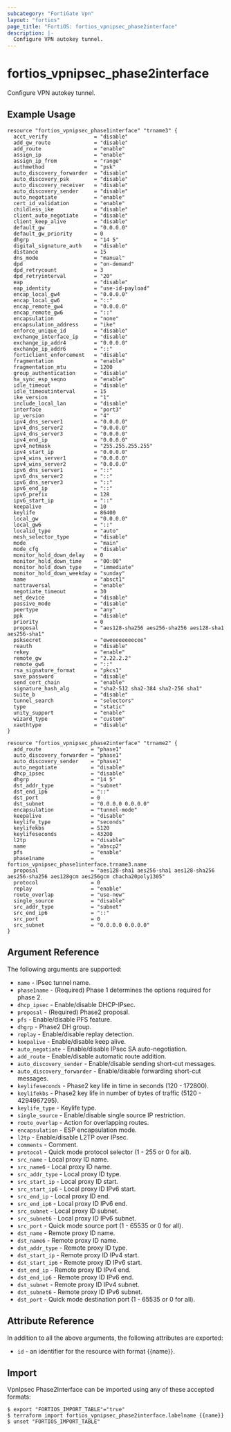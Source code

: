 ```yaml
---
subcategory: "FortiGate Vpn"
layout: "fortios"
page_title: "FortiOS: fortios_vpnipsec_phase2interface"
description: |-
  Configure VPN autokey tunnel.
---
```


# fortios_vpnipsec_phase2interface
Configure VPN autokey tunnel.

## Example Usage

```hcl
resource "fortios_vpnipsec_phase1interface" "trname3" {
  acct_verify               = "disable"
  add_gw_route              = "disable"
  add_route                 = "enable"
  assign_ip                 = "enable"
  assign_ip_from            = "range"
  authmethod                = "psk"
  auto_discovery_forwarder  = "disable"
  auto_discovery_psk        = "disable"
  auto_discovery_receiver   = "disable"
  auto_discovery_sender     = "disable"
  auto_negotiate            = "enable"
  cert_id_validation        = "enable"
  childless_ike             = "disable"
  client_auto_negotiate     = "disable"
  client_keep_alive         = "disable"
  default_gw                = "0.0.0.0"
  default_gw_priority       = 0
  dhgrp                     = "14 5"
  digital_signature_auth    = "disable"
  distance                  = 15
  dns_mode                  = "manual"
  dpd                       = "on-demand"
  dpd_retrycount            = 3
  dpd_retryinterval         = "20"
  eap                       = "disable"
  eap_identity              = "use-id-payload"
  encap_local_gw4           = "0.0.0.0"
  encap_local_gw6           = "::"
  encap_remote_gw4          = "0.0.0.0"
  encap_remote_gw6          = "::"
  encapsulation             = "none"
  encapsulation_address     = "ike"
  enforce_unique_id         = "disable"
  exchange_interface_ip     = "disable"
  exchange_ip_addr4         = "0.0.0.0"
  exchange_ip_addr6         = "::"
  forticlient_enforcement   = "disable"
  fragmentation             = "enable"
  fragmentation_mtu         = 1200
  group_authentication      = "disable"
  ha_sync_esp_seqno         = "enable"
  idle_timeout              = "disable"
  idle_timeoutinterval      = 15
  ike_version               = "1"
  include_local_lan         = "disable"
  interface                 = "port3"
  ip_version                = "4"
  ipv4_dns_server1          = "0.0.0.0"
  ipv4_dns_server2          = "0.0.0.0"
  ipv4_dns_server3          = "0.0.0.0"
  ipv4_end_ip               = "0.0.0.0"
  ipv4_netmask              = "255.255.255.255"
  ipv4_start_ip             = "0.0.0.0"
  ipv4_wins_server1         = "0.0.0.0"
  ipv4_wins_server2         = "0.0.0.0"
  ipv6_dns_server1          = "::"
  ipv6_dns_server2          = "::"
  ipv6_dns_server3          = "::"
  ipv6_end_ip               = "::"
  ipv6_prefix               = 128
  ipv6_start_ip             = "::"
  keepalive                 = 10
  keylife                   = 86400
  local_gw                  = "0.0.0.0"
  local_gw6                 = "::"
  localid_type              = "auto"
  mesh_selector_type        = "disable"
  mode                      = "main"
  mode_cfg                  = "disable"
  monitor_hold_down_delay   = 0
  monitor_hold_down_time    = "00:00"
  monitor_hold_down_type    = "immediate"
  monitor_hold_down_weekday = "sunday"
  name                      = "absct1"
  nattraversal              = "enable"
  negotiate_timeout         = 30
  net_device                = "disable"
  passive_mode              = "disable"
  peertype                  = "any"
  ppk                       = "disable"
  priority                  = 0
  proposal                  = "aes128-sha256 aes256-sha256 aes128-sha1 aes256-sha1"
  psksecret                 = "eweeeeeeeecee"
  reauth                    = "disable"
  rekey                     = "enable"
  remote_gw                 = "2.22.2.2"
  remote_gw6                = "::"
  rsa_signature_format      = "pkcs1"
  save_password             = "disable"
  send_cert_chain           = "enable"
  signature_hash_alg        = "sha2-512 sha2-384 sha2-256 sha1"
  suite_b                   = "disable"
  tunnel_search             = "selectors"
  type                      = "static"
  unity_support             = "enable"
  wizard_type               = "custom"
  xauthtype                 = "disable"
}

resource "fortios_vpnipsec_phase2interface" "trname2" {
  add_route                = "phase1"
  auto_discovery_forwarder = "phase1"
  auto_discovery_sender    = "phase1"
  auto_negotiate           = "disable"
  dhcp_ipsec               = "disable"
  dhgrp                    = "14 5"
  dst_addr_type            = "subnet"
  dst_end_ip6              = "::"
  dst_port                 = 0
  dst_subnet               = "0.0.0.0 0.0.0.0"
  encapsulation            = "tunnel-mode"
  keepalive                = "disable"
  keylife_type             = "seconds"
  keylifekbs               = 5120
  keylifeseconds           = 43200
  l2tp                     = "disable"
  name                     = "abscp2"
  pfs                      = "enable"
  phase1name               = fortios_vpnipsec_phase1interface.trname3.name
  proposal                 = "aes128-sha1 aes256-sha1 aes128-sha256 aes256-sha256 aes128gcm aes256gcm chacha20poly1305"
  protocol                 = 0
  replay                   = "enable"
  route_overlap            = "use-new"
  single_source            = "disable"
  src_addr_type            = "subnet"
  src_end_ip6              = "::"
  src_port                 = 0
  src_subnet               = "0.0.0.0 0.0.0.0"
}
```

## Argument Reference

The following arguments are supported:

* `name` - IPsec tunnel name.
* `phase1name` - (Required) Phase 1 determines the options required for phase 2.
* `dhcp_ipsec` - Enable/disable DHCP-IPsec.
* `proposal` - (Required) Phase2 proposal.
* `pfs` - Enable/disable PFS feature.
* `dhgrp` - Phase2 DH group.
* `replay` - Enable/disable replay detection.
* `keepalive` - Enable/disable keep alive.
* `auto_negotiate` - Enable/disable IPsec SA auto-negotiation.
* `add_route` - Enable/disable automatic route addition.
* `auto_discovery_sender` - Enable/disable sending short-cut messages.
* `auto_discovery_forwarder` - Enable/disable forwarding short-cut messages.
* `keylifeseconds` - Phase2 key life in time in seconds (120 - 172800).
* `keylifekbs` - Phase2 key life in number of bytes of traffic (5120 - 4294967295).
* `keylife_type` - Keylife type.
* `single_source` - Enable/disable single source IP restriction.
* `route_overlap` - Action for overlapping routes.
* `encapsulation` - ESP encapsulation mode.
* `l2tp` - Enable/disable L2TP over IPsec.
* `comments` - Comment.
* `protocol` - Quick mode protocol selector (1 - 255 or 0 for all).
* `src_name` - Local proxy ID name.
* `src_name6` - Local proxy ID name.
* `src_addr_type` - Local proxy ID type.
* `src_start_ip` - Local proxy ID start.
* `src_start_ip6` - Local proxy ID IPv6 start.
* `src_end_ip` - Local proxy ID end.
* `src_end_ip6` - Local proxy ID IPv6 end.
* `src_subnet` - Local proxy ID subnet.
* `src_subnet6` - Local proxy ID IPv6 subnet.
* `src_port` - Quick mode source port (1 - 65535 or 0 for all).
* `dst_name` - Remote proxy ID name.
* `dst_name6` - Remote proxy ID name.
* `dst_addr_type` - Remote proxy ID type.
* `dst_start_ip` - Remote proxy ID IPv4 start.
* `dst_start_ip6` - Remote proxy ID IPv6 start.
* `dst_end_ip` - Remote proxy ID IPv4 end.
* `dst_end_ip6` - Remote proxy ID IPv6 end.
* `dst_subnet` - Remote proxy ID IPv4 subnet.
* `dst_subnet6` - Remote proxy ID IPv6 subnet.
* `dst_port` - Quick mode destination port (1 - 65535 or 0 for all).


## Attribute Reference

In addition to all the above arguments, the following attributes are exported:
* `id` - an identifier for the resource with format {{name}}.

## Import

VpnIpsec Phase2Interface can be imported using any of these accepted formats:
```
$ export "FORTIOS_IMPORT_TABLE"="true"
$ terraform import fortios_vpnipsec_phase2interface.labelname {{name}}
$ unset "FORTIOS_IMPORT_TABLE"
```

